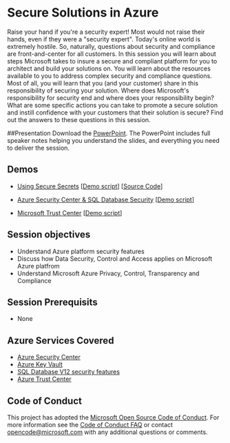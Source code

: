 # Secure Solutions in Azure
Raise your hand if you're a security expert! Most would not raise their hands, even if they were a "security expert". Today's online world is extremely hostile. So, naturally, questions about security and compliance are front-and-center for all customers. In this session you will learn about steps Microsoft takes to insure a secure and compliant platform for you to architect and build your solutions on. You will learn about the resources available to you to address complex security and compliance questions. Most of all, you will learn that you (and your customer) share in this responsibility of securing your solution. Where does Microsoft's responsibility for security end and where does your responsibility begin? What are some specific actions you can take to promote a secure solution and instill confidence with your customers that their solution is secure? Find out the answers to these questions in this session.

##Presentation
Download the [PowerPoint](./Building%20Secure%20Solutions%20in%20the%20Cloud.pptx?raw=1).
The PowerPoint includes full speaker notes helping you understand the slides, and everything you need to deliver the session.

## Demos

* [Using Secure Secrets](./Demo%201%20-%20Using%20Secure%20Secrets)
[[Demo script](./Demo%201%20-%20Using%20Secure%20Secrets/README.md)]
[[Source Code](./Demo%201%20-%20Using%20Secure%20Secrets/SecureSecrets)]

* [Azure Security Center & SQL Database Security](./Demo%202%20-%20Security%20Center%20and%20SQL%20Security)
[[Demo script](./Demo%202%20-%20Security%20Center%20and%20SQL%20Security/README.md)]

* [Microsoft Trust Center](./Demo%203%20-%20Trust%20Center)
[[Demo script](./Demo%203%20-%20Trust%20Center/README.md)]

## Session objectives

- Understand Azure platform security features
- Discuss how Data Security, Control and Access applies on Microsoft Azure platfrom
- Understand Microsoft Azure Privacy, Control, Transparency and Compliance

## Session Prerequisits

- None

## Azure Services Covered

- [Azure Security Center](https://azure.microsoft.com/en-us/services/security-center/)
- [Azure Key Vault](https://azure.microsoft.com/en-us/services/key-vault/)
- [SQL Database V12 security features](https://azure.microsoft.com/en-in/documentation/articles/sql-database-v12-whats-new/)
- [Azure Trust Center](https://azure.microsoft.com/en-us/support/trust-center/)


## Code of Conduct

This project has adopted the [Microsoft Open Source Code of Conduct](https://opensource.microsoft.com/codeofconduct/). For more information see the [Code of Conduct FAQ](https://opensource.microsoft.com/codeofconduct/faq/) or contact [opencode@microsoft.com](mailto:opencode@microsoft.com) with any additional questions or comments.
